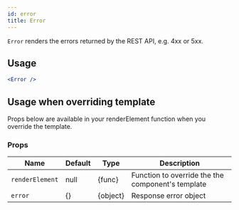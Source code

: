 ```yaml
---
id: error
title: Error
---
```


`Error` renders the errors returned by the REST API, e.g. 4xx or 5xx.

## Usage

```jsx
<Error />
```

## Usage when overriding template

Props below are available in your renderElement function when you override the template.

### Props

| Name              | Default       | Type      | Description             |
| ------------------|---------------| ----------|-------------------------|
| ``renderElement`` | null          | {func}    | Function to override the the component's template |
| ``error``         | {}            | {object}  | Response error object   |
